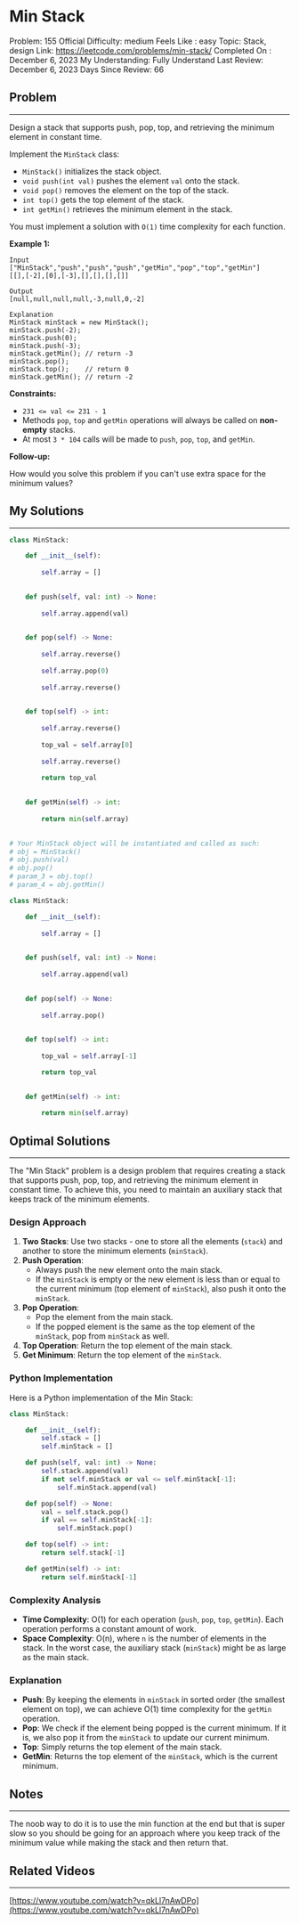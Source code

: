 # Min Stack

Problem: 155
Official Difficulty: medium
Feels Like : easy
Topic: Stack, design
Link: https://leetcode.com/problems/min-stack/
Completed On : December 6, 2023
My Understanding: Fully Understand
Last Review: December 6, 2023
Days Since Review: 66

## Problem

---

Design a stack that supports push, pop, top, and retrieving the minimum element in constant time.

Implement the `MinStack` class:

- `MinStack()` initializes the stack object.
- `void push(int val)` pushes the element `val` onto the stack.
- `void pop()` removes the element on the top of the stack.
- `int top()` gets the top element of the stack.
- `int getMin()` retrieves the minimum element in the stack.

You must implement a solution with `O(1)` time complexity for each function.

**Example 1:**

```
Input
["MinStack","push","push","push","getMin","pop","top","getMin"]
[[],[-2],[0],[-3],[],[],[],[]]

Output
[null,null,null,null,-3,null,0,-2]

Explanation
MinStack minStack = new MinStack();
minStack.push(-2);
minStack.push(0);
minStack.push(-3);
minStack.getMin(); // return -3
minStack.pop();
minStack.top();    // return 0
minStack.getMin(); // return -2

```

**Constraints:**

- `231 <= val <= 231 - 1`
- Methods `pop`, `top` and `getMin` operations will always be called on **non-empty** stacks.
- At most `3 * 104` calls will be made to `push`, `pop`, `top`, and `getMin`.

**Follow-up:**

How would you solve this problem if you can't use extra space for the minimum values?

## My Solutions

---

```python
class MinStack:

    def __init__(self):
        
        self.array = []
        

    def push(self, val: int) -> None:
        
        self.array.append(val)
        

    def pop(self) -> None:
        
        self.array.reverse()
        
        self.array.pop(0)
        
        self.array.reverse()
        

    def top(self) -> int:
        
        self.array.reverse()
        
        top_val = self.array[0]
        
        self.array.reverse()
        
        return top_val
        

    def getMin(self) -> int:
        
        return min(self.array)
        

# Your MinStack object will be instantiated and called as such:
# obj = MinStack()
# obj.push(val)
# obj.pop()
# param_3 = obj.top()
# param_4 = obj.getMin()
```

```python
class MinStack:

    def __init__(self):
        
        self.array = []
        

    def push(self, val: int) -> None:
        
        self.array.append(val)
        

    def pop(self) -> None:
        
        self.array.pop()
        

    def top(self) -> int:
        
        top_val = self.array[-1]

        return top_val
        

    def getMin(self) -> int:
        
        return min(self.array)
```

## Optimal Solutions

---

The "Min Stack" problem is a design problem that requires creating a stack that supports push, pop, top, and retrieving the minimum element in constant time. To achieve this, you need to maintain an auxiliary stack that keeps track of the minimum elements.

### Design Approach

1. **Two Stacks**: Use two stacks - one to store all the elements (`stack`) and another to store the minimum elements (`minStack`).
2. **Push Operation**:
    - Always push the new element onto the main stack.
    - If the `minStack` is empty or the new element is less than or equal to the current minimum (top element of `minStack`), also push it onto the `minStack`.
3. **Pop Operation**:
    - Pop the element from the main stack.
    - If the popped element is the same as the top element of the `minStack`, pop from `minStack` as well.
4. **Top Operation**: Return the top element of the main stack.
5. **Get Minimum**: Return the top element of the `minStack`.

### Python Implementation

Here is a Python implementation of the Min Stack:

```python
class MinStack:

    def __init__(self):
        self.stack = []
        self.minStack = []

    def push(self, val: int) -> None:
        self.stack.append(val)
        if not self.minStack or val <= self.minStack[-1]:
            self.minStack.append(val)

    def pop(self) -> None:
        val = self.stack.pop()
        if val == self.minStack[-1]:
            self.minStack.pop()

    def top(self) -> int:
        return self.stack[-1]

    def getMin(self) -> int:
        return self.minStack[-1]

```

### Complexity Analysis

- **Time Complexity**: O(1) for each operation (`push`, `pop`, `top`, `getMin`). Each operation performs a constant amount of work.
- **Space Complexity**: O(n), where `n` is the number of elements in the stack. In the worst case, the auxiliary stack (`minStack`) might be as large as the main stack.

### Explanation

- **Push**: By keeping the elements in `minStack` in sorted order (the smallest element on top), we can achieve O(1) time complexity for the `getMin` operation.
- **Pop**: We check if the element being popped is the current minimum. If it is, we also pop it from the `minStack` to update our current minimum.
- **Top**: Simply returns the top element of the main stack.
- **GetMin**: Returns the top element of the `minStack`, which is the current minimum.

## Notes

---

 The noob way to do it is to use the min function at the end but that is super slow so you should be going for an approach where you keep track of the minimum value while making the stack and then return that.

## Related Videos

---

[https://www.youtube.com/watch?v=qkLl7nAwDPo](https://www.youtube.com/watch?v=qkLl7nAwDPo)